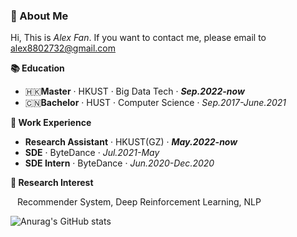### 🥤 About Me
Hi, This is *Alex Fan*. If you want to contact me, please email to alex8802732@gmail.com

**📚 Education**
- 🇭🇰**Master** · HKUST · Big Data Tech · ***Sep.2022-now***
- 🇨🇳**Bachelor** · HUST · Computer Science · *Sep.2017-June.2021*

**🚀 Work Experience**
- **Research Assistant** · HKUST(GZ) · ***May.2022-now***
- **SDE** · ByteDance · *Jul.2021-May*
- **SDE Intern** · ByteDance · *Jun.2020-Dec.2020*

**🔬 Research Interest**

&ensp; Recommender System, Deep Reinforcement Learning, NLP

![Anurag's GitHub stats](https://github-readme-stats.vercel.app/api?username=AlexFanw&show_icons=true)

